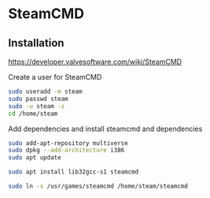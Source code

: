 # SteamCMD

## Installation

https://developer.valvesoftware.com/wiki/SteamCMD

Create a user for SteamCMD

```bash
sudo useradd -m steam
sudo passwd steam 
sudo -u steam -s
cd /home/steam
```

Add dependencies and install steamcmd and dependencies

```bash
sudo add-apt-repository multiverse
sudo dpkg --add-architecture i386
sudo apt update

sudo apt install lib32gcc-s1 steamcmd 

sudo ln -s /usr/games/steamcmd /home/steam/steamcmd
```
